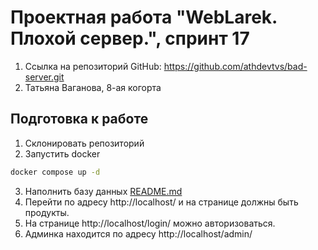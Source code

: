 # Проектная работа "WebLarek. Плохой сервер.", спринт 17

1. Ссылка на репозиторий GitHub: https://github.com/athdevtvs/bad-server.git<br/>
2. Татьяна Ваганова, 8-ая когорта <br/>

## Подготовка к работе

1. Склонировать репозиторий
2. Запустить docker

```bash
docker compose up -d
```

3. Наполнить базу данных
   [README.md](.dump%2FREADME.md)
4. Перейти по адресу http://localhost/ и на странице должны быть продукты.
5. На странице http://localhost/login/ можно авторизоваться.
6. Админка находится по адресу http://localhost/admin/

